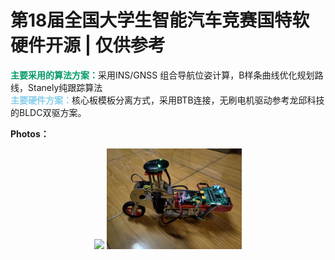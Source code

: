 # **第18届全国大学生智能汽车竞赛国特软硬件开源** | 仅供参考

<font color="#096" style="font-weight:bold">主要采用的算法方案：</font>采用INS/GNSS 组合导航位姿计算，B样条曲线优化规划路线，Stanely纯跟踪算法<br>
<font color="#87CEEB" style="font-weight:bold">主要硬件方案：</font>核心板模板分离方式，采用BTB连接，无刷电机驱动参考龙邱科技的BLDC双驱方案。

**Photos：**

<div align="center">
<img width=45% src="pics/18届单车国赛.jpg">
<img width=42.7% src="pics/18届单车车模.jpg">
</div>


